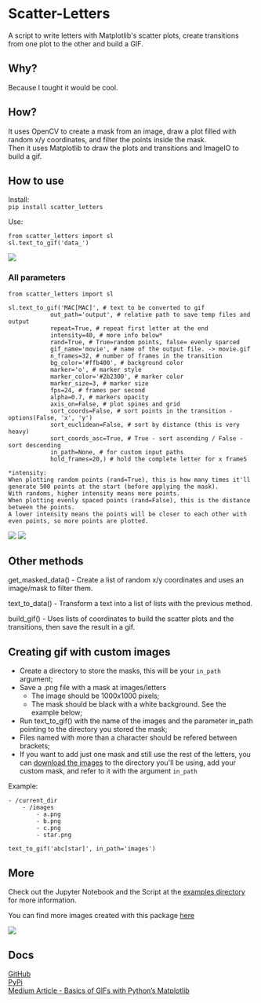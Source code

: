 # Scatter-Letters
A script to write letters with Matplotlib's scatter plots, create transitions from one plot to the other and build a GIF.  

## Why?
Because I tought it would be cool.  

## How?
It uses OpenCV to create a mask from an image, draw a plot filled with random x/y coordinates, and filter the points inside the mask.  
Then it uses Matplotlib to draw the plots and transitions and ImageIO to build a gif.  

## How to use

Install:  
`pip install scatter_letters`  
  
Use:

    from scatter_letters import sl
    sl.text_to_gif('data_')

![](https://i.imgur.com/4GM3RNE.gif)  


### All parameters 
    from scatter_letters import sl

    sl.text_to_gif('MAC[MAC]', # text to be converted to gif
                out_path='output', # relative path to save temp files and output
                repeat=True, # repeat first letter at the end
                intensity=40, # more info below*
                rand=True, # True=random points, false= evenly sparced
                gif_name='movie', # name of the output file. -> movie.gif
                n_frames=32, # number of frames in the transition
                bg_color='#ffb400', # background color
                marker='o', # marker style
                marker_color='#2b2300', # marker color 
                marker_size=3, # marker size
                fps=24, # frames per second
                alpha=0.7, # markers opacity
                axis_on=False, # plot spines and grid
                sort_coords=False, # sort points in the transition - options(False, 'x', 'y')
                sort_euclidean=False, # sort by distance (this is very heavy)
                sort_coords_asc=True, # True - sort ascending / False - sort descending
                in_path=None, # for custom input paths
                hold_frames=20,) # hold the complete letter for x frameS

    *intensity:  
    When plotting random points (rand=True), this is how many times it'll generate 500 points at the start (before applying the mask).  
    With randoms, higher intensity means more points.  
    When plotting evenly spaced points (rand=False), this is the distance between the points.  
    A lower intensity means the points will be closer to each other with even points, so more points are plotted.


![](images/mac.gif)
![](https://i.imgur.com/AxazcRR.gif)  
  
## Other methods
get_masked_data() - Create a list of random x/y coordinates and uses an image/mask to filter them.  
  
text_to_data() - Transform a text into a list of lists with the previous method.  
  
build_gif() - Uses lists of coordinates to build the scatter plots and the transitions, then save the result in a gif.  
  
## Creating gif with custom images  
  
- Create a directory to store the masks, this will be your `in_path` argument;
- Save a .png file with a mask at images/letters 
    - The image should be 1000x1000 pixels;
    - The mask should be black with a white background. See the example below;
- Run text_to_gif() with the name of the images and the parameter in_path pointing to the directory you stored the mask;
- Files named with more than a character should be refered between brackets;
- If you want to add just one mask and still use the rest of the letters, you can [download the images](https://drive.google.com/drive/folders/1J080WKsGvPLQFKRiNeBCDqZQUfxlxJNn?usp=sharing) to the directory you'll be using, add your custom mask, and refer to it with the argument `in_path`

Example:

    - /current_dir
        - /images
            - a.png
            - b.png
            - c.png
            - star.png
  
`text_to_gif('abc[star]', in_path='images')`  

## More
Check out the Jupyter Notebook and the Script at the [examples directory](https://github.com/Thiagobc23/Scatter-Letters/tree/main/examples) for more information.

You can find more images created with this package [here](https://imgur.com/gallery/RC1AiOo)

![](https://i.imgur.com/D5T0HYb.gif)

## Docs
[GitHub](https://github.com/Thiagobc23/Scatter-Letters)  
[PyPi](https://pypi.org/project/scatter-letters/)  
[Medium Article - Basics of GIFs with Python’s Matplotlib](https://towardsdatascience.com/basics-of-gifs-with-pythons-matplotlib-54dd544b6f30)  

